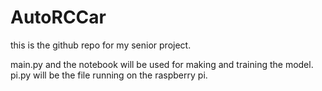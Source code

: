 # AutoRCCar

this is the github repo for my senior project.

main.py and the notebook will be used for making and training the model.
pi.py will be the file running on the raspberry pi.
